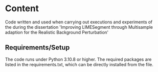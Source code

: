 # Content
Code written and used when carrying out executions and experiments of the during the dissertation 'Improving LIMESegment through Multisample adaption for the Realistic Background Perturbation'

## Requirements/Setup
The code runs under Python 3.10.8 or higher. The required packages are listed in the requirements.txt, which can be directly installed from the file.


